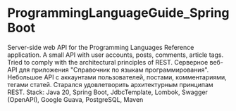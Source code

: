 # ProgrammingLanguageGuide_SpringBoot
Server-side web API for the Programming Languages ​​Reference application. A small API with user accounts, posts, comments, article tags. Tried to comply with the architectural principles of REST.
Серверное веб-API для приложения "Справочник по языкам программирования". Небольшое API с аккаунтами пользователей, постами, комментариями, тегами статей. Старался удовлетворить архитектурным принципам REST.
Stack: Java 20, Spring Boot, JdbcTemplate, Lombok, Swagger (OpenAPI), Google Guava, PostgreSQL, Maven
